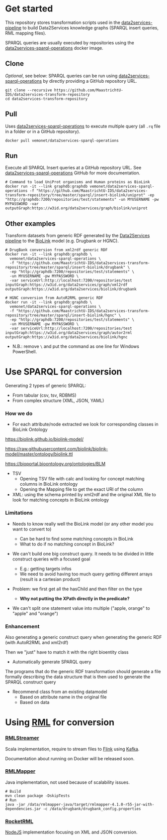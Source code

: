# Get started

This repository stores transformation scripts used in the [data2services-pipeline](https://github.com/MaastrichtU-IDS/data2services-pipeline) to build Data2Services knowledge graphs (SPARQL insert queries, RML mapping files).

SPARQL queries are usually executed by repositories using the [data2services-sparql-operations](https://github.com/MaastrichtU-IDS/data2services-sparql-operations) docker image.

## Clone

*Optional*, see below: SPARQL queries can be run using [data2services-sparql-operations](https://hub.docker.com/r/vemonet/data2services-sparql-operations) by directly providing a GitHub repository URL.

```shell
git clone --recursive https://github.com/MaastrichtU-IDS/data2services-transform-repository
cd data2services-transform-repository
```

## Pull

Uses [data2services-sparql-operations](https://hub.docker.com/r/vemonet/data2services-sparql-operations) to execute multiple query (all `.rq` file in a folder or in a GitHub repository).

```shell
docker pull vemonet/data2services-sparql-operations
```

## Run

Execute all SPARQL Insert queries at a GitHub repository URL. See [data2services-sparql-operations](https://github.com/MaastrichtU-IDS/data2services-sparql-operations) GitHub for more documentation.

```shell
# Command to load UniProt organisms and Human proteins as BioLink
docker run -it --link graphdb:graphdb vemonet/data2services-sparql-operations -f "https://github.com/MaastrichtU-IDS/data2services-transform-repository/tree/master/sparql/insert-biolink/uniprot" -ep "http://graphdb:7200/repositories/test/statements" -un MYUSERNAME -pw MYPASSWORD -var outputGraph:https://w3id.org/data2services/graph/biolink/uniprot
```

## Other examples

Transform datasets from generic RDF generated by the [Data2Services pipeline](https://github.com/MaastrichtU-IDS/data2services-pipeline) to the [BioLink](https://github.com/biolink/biolink-model) model (e.g. Drugbank or HGNC). 

```shell
# DrugBank conversion from xml2rdf generic RDF
docker run -it --link graphdb:graphdb \
  vemonet/data2services-sparql-operations \
  -f "https://github.com/MaastrichtU-IDS/data2services-transform-repository/tree/master/sparql/insert-biolink/drugbank" \
  -ep "http://graphdb:7200/repositories/test/statements" \
  -un MYUSERNAME -pw MYPASSWORD \
  -var serviceUrl:http://localhost:7200/repositories/test inputGraph:https://w3id.org/data2services/graph/xml2rdf outputGraph:https://w3id.org/data2services/biolink/drugbank

# HGNC conversion from AutoR2RML generic RDF
docker run -it --link graphdb:graphdb \
  vemonet/data2services-sparql-operations \
  -f "https://github.com/MaastrichtU-IDS/data2services-transform-repository/tree/master/sparql/insert-biolink/hgnc" \
  -ep "http://graphdb:7200/repositories/test/statements" \
  -un MYUSERNAME -pw MYPASSWORD \
  -var serviceUrl:http://localhost:7200/repositories/test inputGraph:https://w3id.org/data2services/graph/autor2rml outputGraph:https://w3id.org/data2services/biolink/hgnc
```

* N.B.: remove `\` and put the command as one line for Windows PowerShell.

# Use SPARQL for conversion

Generating 2 types of generic SPARQL:

* From tabular (csv, tsv, RDBMS)
* From complex structure (XML, JSON, YAML)

### How we do

* For each attribute/node extracted we look for corresponding classes in BioLink Ontology

https://biolink.github.io/biolink-model/

https://raw.githubusercontent.com/biolink/biolink-model/master/ontology/biolink.ttl

https://bioportal.bioontology.org/ontologies/BLM

* TSV
  * Opening TSV file with calc and looking for concept matching columns in BioLink ontology
  * Opening  the Mapping file to get the exact URI of the column
* XML: using the schema printed by xml2rdf and the original XML file to look for matching concepts in BioLink ontology



### Limitations

* Needs to know really well the BioLink model (or any other model you want to convert to)
  * Can be hard to find some matching concepts in BioLink
  * What to do if no matching concept in BioLink?

* We can't build one big construct query. It needs to be divided in little construct queries with a focused goal
  * E.g.: getting targets infos
  * We need to avoid having too much query getting different arrays (result is a cartesian product)
* Problem: we first get all the hasChild and then filter on the type
  * **Why not putting the XPath directly in the predicate?**
* We can't split one statement value into multiple ("apple, orange" to "apple" and "orange")

### Enhancement

Also generating a generic construct query when generating the generic RDF (with AutoR2RML and xml2rdf) 

Then we "just" have to match it with the right bioentity class

* Automatically generate SPARQL query

The programs that do the generic RDF transformation should generate a file formally describing the data structure that is then used to generate the SPARQL construct query 

* Recommend class from an existing datamodel
  * Based on attribute name in the original file
  * Based on data 



# Using [RML](http://rml.io/) for conversion

### [RMLStreamer](https://github.com/RMLio/RMLStreamer)

Scala implementation, require to stream files to [Flink](https://flink.apache.org/) using [Kafka](https://kafka.apache.org/).

Documentation about running on Docker will be released soon.

### [RMLMapper](https://github.com/RMLio/rmlmapper-java)

Java implementation, not used because of scalability issues.

```shell
# Build
mvn clean package -DskipTests
# Run
java -jar /data/rmlmapper-java/target/rmlmapper-4.1.0-r55-jar-with-dependencies.jar -c /data/drugbank/drugbank_config.properties
```

### [RocketRML](https://github.com/semantifyit/RocketRML)

[NodeJS](https://nodejs.org/en/) implementation focusing on XML and JSON conversion.